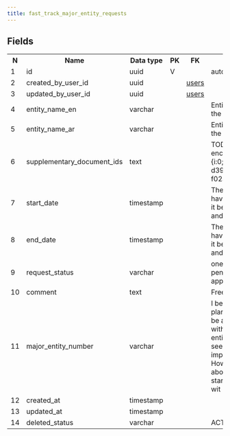 ```yaml
---
title: fast_track_major_entity_requests 
---
```


## Fields

<table style="width: 100%">
    <colgroup>
       <col span="1" style="width: 3%;"/>
       <col span="1" style="width: 12%;"/>
       <col span="1" style="width: 10%;"/>
       <col span="1" style="width: 3%;"/>
       <col span="1" style="width: 12%;"/>
       <col span="1" style="width: 60%;"/>
    </colgroup>
  <tr>
    <th>N</th>
    <th>Name</th>
    <th>Data type</th>
    <th>PK</th>
    <th>FK</th>
    <th>Description</th>
  </tr>
<tr><td>1</td><td>id</td><td>uuid</td><td>V</td><td></td><td>autogen</td></tr>
<tr><td>2</td><td>created_by_user_id</td><td>uuid</td><td></td><td><a href="users.md">users</a></td><td></td></tr>
<tr><td>3</td><td>updated_by_user_id</td><td>uuid</td><td></td><td><a href="users.md">users</a></td><td></td></tr>
<tr><td>4</td><td>entity_name_en</td><td>varchar</td><td></td><td></td><td>Entity that submitted the request</td></tr>
<tr><td>5</td><td>entity_name_ar</td><td>varchar</td><td></td><td></td><td>Entity that submitted the request</td></tr>
<tr><td>6</td><td>supplementary_document_ids</td><td>text</td><td></td><td></td><td>TODO: strings encoded like this: a:1:{i:0;s:36:"627430b0-d398-4a7c-831e-f02a0ec532d7";}</td></tr>
<tr><td>7</td><td>start_date</td><td>timestamp</td><td></td><td></td><td>The fast track may have the dates when it becomes effective and when it expires</td></tr>
<tr><td>8</td><td>end_date</td><td>timestamp</td><td></td><td></td><td>The fast track may have the dates when it becomes effective and when it expires</td></tr>
<tr><td>9</td><td>request_status</td><td>varchar</td><td></td><td></td><td>one of: submitted, pending_updates, approved, rejected</td></tr>
<tr><td>10</td><td>comment</td><td>text</td><td></td><td></td><td>Free text</td></tr>
<tr><td>11</td><td>major_entity_number</td><td>varchar</td><td></td><td></td><td>I believe initially it was planned that there will be a separate table with major entities (4 entities exist rn), but seems it was not implemented. However, I'm thinking about keeping the standalone table for it  wit</td></tr>
<tr><td>12</td><td>created_at</td><td>timestamp</td><td></td><td></td><td></td></tr>
<tr><td>13</td><td>updated_at</td><td>timestamp</td><td></td><td></td><td></td></tr>
<tr><td>14</td><td>deleted_status</td><td>varchar</td><td></td><td></td><td>ACTIVE, DELETED</td></tr>

</table>